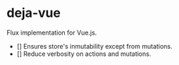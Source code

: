 # deja-vue
Flux implementation for Vue.js.

- [] Ensures store's inmutability except from mutations.
- [] Reduce verbosity on actions and mutations.

